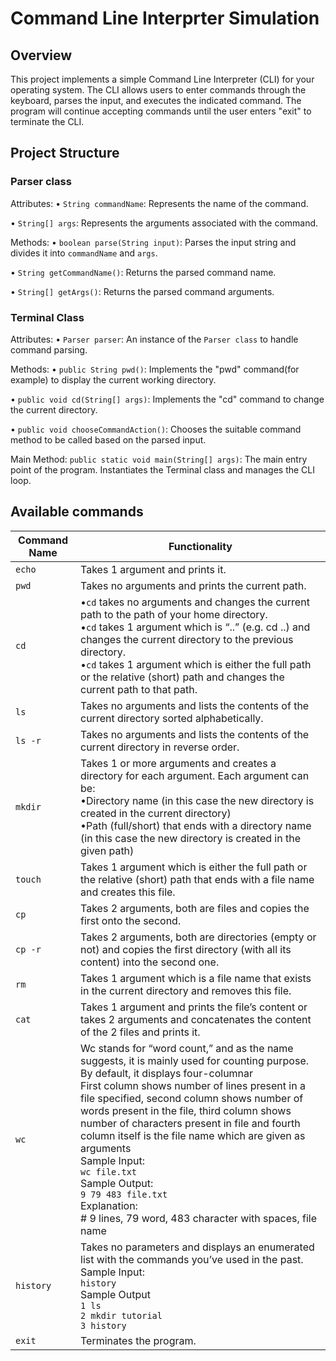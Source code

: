 # Command Line Interprter Simulation

## Overview
This project implements a simple Command Line Interpreter (CLI) for your operating system. The CLI allows users to enter commands through the keyboard, parses the input, and executes the indicated command. The program will continue accepting commands until the user enters "exit" to terminate the CLI.

## Project Structure
### Parser class
Attributes:
• `String commandName`: Represents the name of the command.

• `String[] args`: Represents the arguments associated with the command.

Methods:
• `boolean parse(String input)`: Parses the input string and divides it into `commandName` and `args`.

• `String getCommandName()`: Returns the parsed command name.

• `String[] getArgs()`: Returns the parsed command arguments.

### Terminal Class
Attributes:
• `Parser parser`: An instance of the `Parser class` to handle command parsing.

Methods:
• `public String pwd()`: Implements the "pwd" command(for example) to display the current working directory.

• `public void cd(String[] args)`: Implements the "cd" command to change the current directory.

• `public void chooseCommandAction()`: Chooses the suitable command method to be called based on the parsed input.

Main Method:
`public static void main(String[] args)`: The main entry point of the program. Instantiates the Terminal class and manages the CLI loop.

## Available commands 

| Command Name | Functionality |
| -------- | -------- |
| `echo` | Takes 1 argument and prints it. |
| `pwd` | Takes no arguments and prints the current path. |
| `cd` |  •`cd` takes no arguments and changes the current path to the path of your home directory. <br> •`cd` takes 1 argument which is “..” (e.g. cd ..) and changes the current directory to the previous directory. <br> •`cd` takes 1 argument which is either the full path or the relative (short) path and changes the current path to that path.|
| `ls` | Takes no arguments and lists the contents of the current directory sorted alphabetically. |
| `ls -r` | Takes no arguments and lists the contents of the current directory in reverse order. |
| `mkdir` | Takes 1 or more arguments and creates a directory for each argument. Each argument can be: <br> •Directory name (in this case the new directory is created in the current directory) <br> •Path (full/short) that ends with a directory name (in this case the new directory is created in the given path) |
| `touch` | Takes 1 argument which is either the full path or the relative (short) path that ends with a file name and creates this file. |
| `cp` | Takes 2 arguments, both are files and copies the first onto the second. |
| `cp -r` | Takes 2 arguments, both are directories (empty or not) and copies the first directory (with all its content) into the second one. |
| `rm` | Takes 1 argument which is a file name that exists in the current directory and removes this file. |
| `cat` | Takes 1 argument and prints the file’s content or takes 2 arguments and concatenates the content of the 2 files and prints it. |
| `wc` | Wc stands for “word count,” and as the name suggests, it is mainly used for counting purpose. By default, it displays four-columnar <br> First column shows number of lines present in a file specified, second column shows number of words present in the file, third column shows number of characters present in file and fourth column itself is the file name which are given as arguments <br> Sample Input: <br> `wc file.txt` <br> Sample Output: <br> `9 79 483 file.txt` <br> Explanation: <br> # 9 lines, 79 word, 483 character with spaces, file name |
| `history` | Takes no parameters and displays an enumerated list with the commands you’ve used in the past. <br> Sample Input: <br> `history` <br> Sample Output <br> `1 ls` <br> `2 mkdir tutorial` <br> `3 history` |
| `exit` | Terminates the program. |
